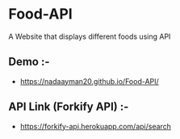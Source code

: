 # Food-API
A Website that displays different foods using API

## Demo :-
* https://nadaayman20.github.io/Food-API/

## API Link (Forkify API) :-
* https://forkify-api.herokuapp.com/api/search

